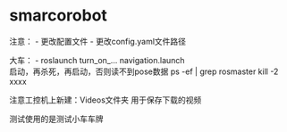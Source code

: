 # smarcorobot

注意：
	- 更改配置文件
	- 更改config.yaml文件路径

大车：
	- roslaunch turn_on_... navigation.launch  
	  启动，再杀死，再启动，否则读不到pose数据
                 ps -ef | grep rosmaster
	 kill -2 xxxx

注意工控机上新建：Videos文件夹 用于保存下载的视频

测试使用的是测试小车车牌
